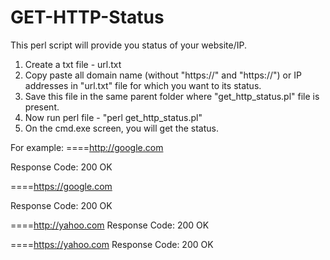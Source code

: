 GET-HTTP-Status
===============

This perl script will provide you status of your website/IP.


1. Create a txt file - url.txt
2. Copy paste all domain name (without "https://" and "https://") or IP addresses in "url.txt" file for which you want to its status.
3. Save this file in the same parent folder where "get_http_status.pl" file is present.
4. Now run perl file - "perl get_http_status.pl"
5. On the cmd.exe screen, you will get the status.

For example:
====http://google.com

Response Code: 200 OK


====https://google.com

Response Code: 200 OK


====http://yahoo.com
Response Code: 200 OK


====https://yahoo.com
Response Code: 200 OK
